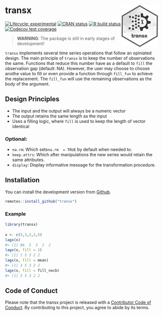 
<!-- README.md is generated from README.Rmd. Please edit that file -->

# transx <a href='https://kvasilopoulos.github.io/transx'><img src='man/figures/logo.png' align="right" height="138" /></a>

<!-- badges: start -->

[![Lifecycle:
experimental](https://img.shields.io/badge/lifecycle-experimental-orange.svg)](https://www.tidyverse.org/lifecycle/#experimental)
[![CRAN
status](https://www.r-pkg.org/badges/version/transx)](https://CRAN.R-project.org/package=transx)
[![R build
status](https://github.com/kvasilopoulos/transx/workflows/R-CMD-check/badge.svg)](https://github.com/kvasilopoulos/transx/actions)
[![Codecov test
coverage](https://codecov.io/gh/kvasilopoulos/transx/branch/master/graph/badge.svg)](https://codecov.io/gh/kvasilopoulos/transx?branch=master)
<!-- badges: end -->

> **WARNING**: The package is still in early stages of development!

`transx` implements several time series operations that follow an
opiniated design. The main principle of `transx` is to keep the number
of observations the same. Functions that reduce this number have as a
default to `fill` the observation gap (default: NA). However, the user
may choose to choose anothe value to fill or even provide a function
through `fill_fun` to achieve the replacement. The `fill_fun` will use
the remaining observations as the body of the argument.

## Design Principles

-   The input and the output will always be a numeric vector
-   The output retains the same length as the input
-   Uses a filling logic, where `fill` is used to keep the length of
    vector identical

### Optional:

-   `na.rm`: Which sets`na.rm  = TRUE` by default when needed to.
-   `keep.attrs`: Which after manipulations the new series would retain
    the same attributes.
-   `display`: Display informative message for the transformation
    procedure.

## Installation

You can install the development version from
[Github](https://github.com/kvasilopoulos/transx).

``` r
remotes::install_github("transx")
```

### Example

``` r
library(transx)

x <- c(5,3,2,2,5)
lagx(x)
#> [1] NA  5  3  2  2
lagx(x, fill = 1)
#> [1] 1 5 3 2 2
lagx(x, fill = mean)
#> [1] 3 5 3 2 2
lagx(x, fill = fill_nocb)
#> [1] 5 5 3 2 2
```

## Code of Conduct

Please note that the transx project is released with a [Contributor Code
of
Conduct](https://kvasilopoulos.github.io/transx//CODE_OF_CONDUCT.html).
By contributing to this project, you agree to abide by its terms.
